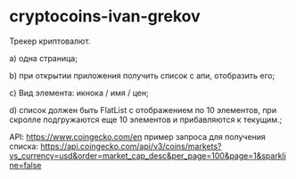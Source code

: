 # cryptocoins-ivan-grekov

Трекер криптовалют.


a) одна страница;

b) при открытии приложения получить список с апи, отобразить его;

c) Вид элемента: икнока / имя / цен;

d) список должен быть FlatList с отображением по 10 элементов, при скролле подгружаются еще 10 элементов и прибавляются к текущим.;

API: https://www.coingecko.com/en
пример запроса для получения списка:
https://api.coingecko.com/api/v3/coins/markets?vs_currency=usd&order=market_cap_desc&per_page=100&page=1&sparkline=false